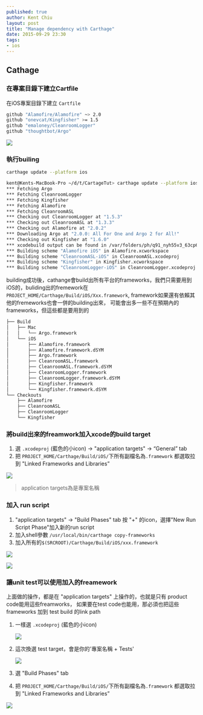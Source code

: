 ```yaml
---
published: true
author: Kent Chiu
layout: post
title: "Manage dependency with Carthage"
date: 2015-09-29 23:30
tags: 
- ios
---
```



## Cathage 

### 在專案目錄下建立Cartfile

在iOS專案目錄下建立 `Cartfile`

```bash
github "Alamofire/Alamofire" ~> 2.0
github "onevcat/Kingfisher" >= 1.5
github "emaloney/CleanroomLogger"
github "thoughtbot/Argo"
```

![](http://blog.kent-chiu.com/images/2015-09-29/carthage-001.png)


### 執行builing

```bash
carthage update --platform ios

kent@Kents-MacBook-Pro ~/d/t/CartageTut> carthage update --platform ios
*** Fetching Argo
*** Fetching CleanroomLogger
*** Fetching Kingfisher
*** Fetching Alamofire
*** Fetching CleanroomASL
*** Checking out CleanroomLogger at "1.5.3"
*** Checking out CleanroomASL at "1.3.3"
*** Checking out Alamofire at "2.0.2"
*** Downloading Argo at "2.0.0: All For One and Argo 2 for All!"
*** Checking out Kingfisher at "1.6.0"
*** xcodebuild output can be found in /var/folders/ph/q91_nyh55v3_63cp6p6mnvx00000gn/T/carthage-xcodebuild.Wq72O1.log
*** Building scheme "Alamofire iOS" in Alamofire.xcworkspace
*** Building scheme "CleanroomASL-iOS" in CleanroomASL.xcodeproj
*** Building scheme "Kingfisher" in Kingfisher.xcworkspace
*** Building scheme "CleanroomLogger-iOS" in CleanroomLogger.xcodeproj
```


building成功後，cathange會build出所有平台的frameworks，我們只需要用到iOS的，buliding出的fremework在
`PROJECT_HOME/Carthage/Build/iOS/Xxx.framework`, framework如果還有依賴其他的fremeworks也會一併的building出來，
可能會出多一些不在預期內的 frameworks，但這些都是要用到的

```bash
├── Build
│   ├── Mac
│   │   └── Argo.framework
│   └── iOS
│       ├── Alamofire.framework
│       ├── Alamofire.framework.dSYM
│       ├── Argo.framework
│       ├── CleanroomASL.framework
│       ├── CleanroomASL.framework.dSYM
│       ├── CleanroomLogger.framework
│       ├── CleanroomLogger.framework.dSYM
│       ├── Kingfisher.framework
│       └── Kingfisher.framework.dSYM
└── Checkouts
    ├── Alamofire
    ├── CleanroomASL
    ├── CleanroomLogger
    └── Kingfisher
```




### 將build出來的freamwork加入xcode的build target

1.  選 `.xcodeproj` (藍色的小icon) -> "application targets" -> “General” tab
2.  把 `PROJECT_HOME/Carthage/Build/iOS/`下所有副檔名為`.framework` 都選取拉到 "Linked Frameworks and Libraries” 

![](http://blog.kent-chiu.com/images/2015-09-29/carthage-002.gif)

> application targets為是專案名稱

### 加入 run script

1. "application targets" -> "Build Phases" tab 按 "+" 的icon，選擇"New Run Script Phase"加入新的run script
2. 加入shell參數 `/usr/local/bin/carthage copy-frameworks`
3. 加入所有的`$(SRCROOT)/Carthage/Build/iOS/xxx.framework`

![](http://blog.kent-chiu.com/images/2015-09-29/carthage-003.png)

![](http://blog.kent-chiu.com/images/2015-09-29/carthage-004.png)


### 讓unit test可以使用加入的freamework

上面做的操作，都是在 "application targets" 上操作的，也就是只有 product code能用這些freamworks，
如果要在test code也能用，那必須也把這些 frameworks 加到 test build 的link path



1. 一樣選 `.xcodeproj` (藍色的小icon) 

    ![](http://blog.kent-chiu.com/images/2015-09-29/carthage-005.png)

2. 這次換選 test target，會是你的'專案名稱 + Tests'

    ![](http://blog.kent-chiu.com/images/2015-09-29/carthage-006.png)

3. 選 "Build Phases" tab
4. 把 `PROJECT_HOME/Carthage/Build/iOS/`下所有副檔名為`.framework` 都選取拉到 "Linked Frameworks and Libraries” 
 
  ![](http://blog.kent-chiu.com/images/2015-09-29/carthage-007.png)


